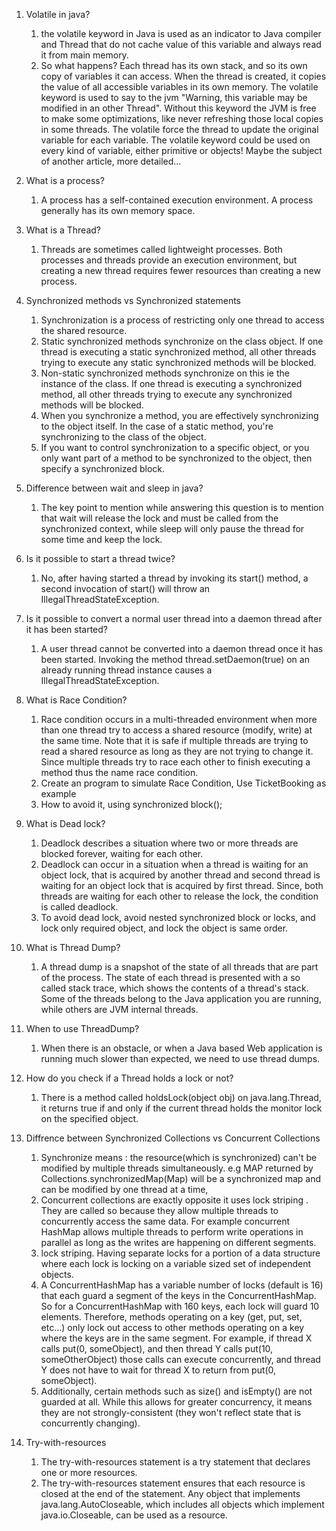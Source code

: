 1.	Volatile in java?
    1)	the volatile keyword in Java is used as an indicator to Java compiler and Thread that do not cache value of this variable and always read it from main memory.
    2)	So what happens? Each thread has its own stack, and so its own copy of variables it can access. When the thread is created, it copies the value of all accessible variables in its own memory.
    The volatile keyword is used to say to the jvm "Warning, this variable may be modified in an other Thread". Without this keyword the JVM is free to make some optimizations,
    like never refreshing those local copies in some threads. The volatile force the thread to update the original variable for each variable. The volatile keyword could be used on every kind of variable, either primitive or objects! Maybe the subject of another article, more detailed...

2.	What is a process?
    1)	A process has a self-contained execution environment. A process generally has its own memory space.

3.	What is a Thread?
    1)	Threads are sometimes called lightweight processes. Both processes and threads provide an execution environment, but creating a new thread requires fewer resources than creating a new process.

4.	Synchronized methods vs Synchronized statements
    1)	Synchronization is a process of restricting only one thread to access the shared resource.
    2)	Static synchronized methods synchronize on the class object. If one thread is executing a static synchronized method, all other threads trying to execute any static synchronized methods will be blocked.
    3)	Non-static synchronized methods synchronize on this ie the instance of the class. If one thread is executing a synchronized method, all other threads trying to execute any synchronized methods will be blocked.
    4)	When you synchronize a method, you are effectively synchronizing to the object itself. In the case of a static method, you're synchronizing to the class of the object.
    5)	If you want to control synchronization to a specific object, or you only want part of a method to be synchronized to the object, then specify a synchronized block.

5.	Difference between wait and sleep in java?
    1)	The key point to mention while answering this question is to mention that
    wait will release the lock and must be called from the synchronized context,
    while sleep will only pause the thread for some time and keep the lock.

6.	Is it possible to start a thread twice?
    1)	No, after having started a thread by invoking its start() method, a second invocation of start() will throw an IllegalThreadStateException.

7.	Is it possible to convert a normal user thread into a daemon thread after it has been started?
    1)	A user thread cannot be converted into a daemon thread once it has been started. Invoking the method thread.setDaemon(true) on an already running thread instance causes a IllegalThreadStateException.

8.	What is Race Condition?
    1)	Race condition occurs in a multi-threaded environment when more than one thread try to access a shared resource (modify, write) at the same time. Note that it is safe if multiple threads are trying to read a shared resource as long as they are not trying to change it. Since multiple threads try to race each other to finish executing a method thus the name race condition.
    2)	Create an program to simulate Race Condition, Use TicketBooking as example
    3)	How to avoid it, using synchronized block();

9.	What is Dead lock?
    1)	Deadlock describes a situation where two or more threads are blocked forever, waiting for each other.
    2)	Deadlock can occur in a situation when a thread is waiting for an object lock, that is acquired by another thread and second thread is waiting for an object lock that is acquired by first thread. Since, both threads are waiting for each other to release the lock, the condition is called deadlock.
    3)	To avoid dead lock, avoid nested synchronized block or locks, and lock only required object, and lock the object is same order.

10.	What is Thread Dump?
    1)  A thread dump is a snapshot of the state of all threads that are part of the process. The state of each thread is presented with a so called stack trace, which shows the contents of a thread's stack. Some of the threads belong to the Java application you are running, while others are JVM internal threads.

11.	When to use ThreadDump?
    1)	When there is an obstacle, or when a Java based Web application is running much slower than expected, we need to use thread dumps.

12.	How do you check if a Thread holds a lock or not?
    1)	There is a method called holdsLock(object obj) on java.lang.Thread, it returns true if and only if the current thread holds the monitor lock on the specified object.

13.	Diffrence between Synchronized Collections vs Concurrent Collections
    1)	Synchronize means : the resource(which is synchronized) can't be modified by multiple threads simultaneously. e.g MAP returned by Collections.synchronizedMap(Map) will be a synchronized map and can be modified by one thread at a time,
    2)	Concurrent collections are exactly opposite it uses lock striping . They are called so because they allow multiple threads to concurrently access the same data. For example concurrent HashMap allows multiple threads to perform write operations in parallel as long as the writes are happening on different segments.
    3)	lock striping. Having separate locks for a portion of a data structure where each lock is locking on a variable sized set of independent objects.
    4)	A ConcurrentHashMap has a variable number of locks (default is 16) that each guard a segment of the keys in the ConcurrentHashMap. So for a ConcurrentHashMap with 160 keys, each lock will guard 10 elements. Therefore, methods operating on a key (get, put, set, etc...) only lock out access to other methods operating on a key where the keys are in the same segment. For example, if thread X calls put(0, someObject), and then thread Y calls put(10, someOtherObject) those calls can execute concurrently, and thread Y does not have to wait for thread X to return from put(0, someObject).
    5)	Additionally, certain methods such as size() and isEmpty() are not guarded at all. While this allows for greater concurrency, it means they are not strongly-consistent (they won't reflect state that is concurrently changing).

14.	Try-with-resources
    1)	The try-with-resources statement is a try statement that declares one or more resources.
    2)	The try-with-resources statement ensures that each resource is closed at the end of the statement. Any object that implements java.lang.AutoCloseable, which includes all objects which implement java.io.Closeable, can be used as a resource.
